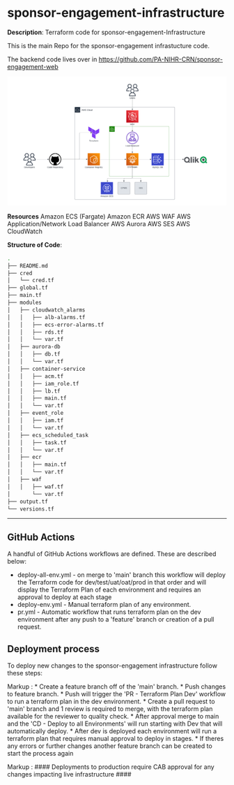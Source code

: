 # sponsor-engagement-infrastructure
**Description**: Terraform code for sponsor-engagement-Infrastructure

This is the main Repo for the sponsor-engagement infrastucture code.

The backend code lives over in https://github.com/PA-NIHR-CRN/sponsor-engagement-web

![Architecture](./docs/images/architecture.png)

**Resources**
Amazon ECS (Fargate)
Amazon ECR
AWS WAF
AWS Application/Network Load Balancer
AWS Aurora
AWS SES
AWS CloudWatch

**Structure of Code**: 

```bash
.
├── README.md
├── cred
│   └── cred.tf
├── global.tf
├── main.tf
├── modules
│   ├── cloudwatch_alarms
│   │   ├── alb-alarms.tf
│   │   ├── ecs-error-alarms.tf
│   │   ├── rds.tf
│   │   └── var.tf
│   ├── aurora-db
│   │   ├── db.tf
│   │   └── var.tf
│   ├── container-service
│   │   ├── acm.tf
│   │   ├── iam_role.tf
│   │   ├── lb.tf
│   │   ├── main.tf
│   │   └── var.tf
│   ├── event_role
│   │   ├── iam.tf
│   │   └── var.tf
│   ├── ecs_scheduled_task
│   │   ├── task.tf
│   │   └── var.tf
│   ├── ecr
│   │   ├── main.tf
│   │   └── var.tf
│   ├── waf
│   │   ├── waf.tf
│       └── var.tf
├── output.tf
└── versions.tf
```

---


## GitHub Actions

A handful of GitHub Actions workflows are defined. These are described below:

* deploy-all-env.yml - on merge to 'main' branch this workflow will deploy the Terraform code for dev/test/uat/oat/prod in that order and will display the Terraform Plan of each environment and requires an approval to deploy at each stage
* deploy-env.yml - Manual terraform plan of any environment.
* pr.yml - Automatic workflow that runs terraform plan on the dev environment after any push to a 'feature' branch or creation of a pull request.


## Deployment process

To deploy new changes to the sponsor-engagement infrastructure follow these steps:

 Markup : * Create a feature branch off of the 'main' branch.
          * Push changes to feature branch.
          * Push will trigger the 'PR - Terraform Plan Dev' workflow to run a terraform plan in the dev environment.
          * Create a pull request to 'main' branch and 1 review is required to merge, with the terraform plan available for the reviewer to quality check.
          * After approval merge to main and the 'CD - Deploy to all Environments' will run starting with Dev that will automatically deploy.
          * After dev is deployed each environment will run a terraform plan that requires manual approval to deploy in stages.
          * If theres any errors or further changes another feature branch can be created to start the process again

Markup :  #### Deployments to production require CAB approval for any changes impacting live infrastructure ####